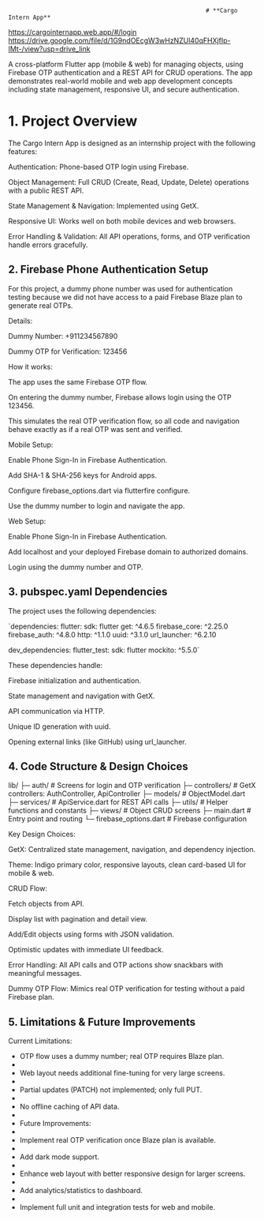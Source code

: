                                                             # **Cargo Intern App**
https://cargointernapp.web.app/#/login
https://drive.google.com/file/d/1G9ndOEcgW3wHzNZUl40qFHXjfIp-IMt-/view?usp=drive_link

A cross-platform Flutter app (mobile & web) for managing objects, using Firebase OTP authentication and a REST API for CRUD operations. The app demonstrates real-world mobile and web app development concepts including state management, responsive UI, and secure authentication.

# 1. Project Overview

The Cargo Intern App is designed as an internship project with the following features:

Authentication: Phone-based OTP login using Firebase.

Object Management: Full CRUD (Create, Read, Update, Delete) operations with a public REST API.

State Management & Navigation: Implemented using GetX.

Responsive UI: Works well on both mobile devices and web browsers.

Error Handling & Validation: All API operations, forms, and OTP verification handle errors gracefully.

## 2. Firebase Phone Authentication Setup

For this project, a dummy phone number was used for authentication testing because we did not have access to a paid Firebase Blaze plan to generate real OTPs.

Details:

Dummy Number: +911234567890

Dummy OTP for Verification: 123456

How it works:

The app uses the same Firebase OTP flow.

On entering the dummy number, Firebase allows login using the OTP 123456.

This simulates the real OTP verification flow, so all code and navigation behave exactly as if a real OTP was sent and verified.

Mobile Setup:

Enable Phone Sign-In in Firebase Authentication.

Add SHA-1 & SHA-256 keys for Android apps.

Configure firebase_options.dart via flutterfire configure.

Use the dummy number to login and navigate the app.

Web Setup:

Enable Phone Sign-In in Firebase Authentication.

Add localhost and your deployed Firebase domain to authorized domains.

Login using the dummy number and OTP.

## 3. pubspec.yaml Dependencies

The project uses the following dependencies:

`dependencies:
flutter:
sdk: flutter
get: ^4.6.5
firebase_core: ^2.25.0
firebase_auth: ^4.8.0
http: ^1.1.0
uuid: ^3.1.0
url_launcher: ^6.2.10

dev_dependencies:
flutter_test:
sdk: flutter
mockito: ^5.5.0`


These dependencies handle:

Firebase initialization and authentication.

State management and navigation with GetX.

API communication via HTTP.

Unique ID generation with uuid.

Opening external links (like GitHub) using url_launcher.

## 4. Code Structure & Design Choices

   lib/
   ├─ auth/                  # Screens for login and OTP verification
   ├─ controllers/           # GetX controllers: AuthController, ApiController
   ├─ models/                # ObjectModel.dart
   ├─ services/              # ApiService.dart for REST API calls
   ├─ utils/                 # Helper functions and constants
   ├─ views/                 # Object CRUD screens
   ├─ main.dart              # Entry point and routing
   └─ firebase_options.dart  # Firebase configuration


Key Design Choices:

GetX: Centralized state management, navigation, and dependency injection.

Theme: Indigo primary color, responsive layouts, clean card-based UI for mobile & web.

CRUD Flow:

Fetch objects from API.

Display list with pagination and detail view.

Add/Edit objects using forms with JSON validation.

Optimistic updates with immediate UI feedback.

Error Handling: All API calls and OTP actions show snackbars with meaningful messages.

Dummy OTP Flow: Mimics real OTP verification for testing without a paid Firebase plan.

## 5. Limitations & Future Improvements

Current Limitations:

* OTP flow uses a dummy number; real OTP requires Blaze plan.
* 
* Web layout needs additional fine-tuning for very large screens.
* 
* Partial updates (PATCH) not implemented; only full PUT.
* 
* No offline caching of API data.
* 
* Future Improvements:
* 
* Implement real OTP verification once Blaze plan is available.
* 
* Add dark mode support.
* 
* Enhance web layout with better responsive design for larger screens.
* 
* Add analytics/statistics to dashboard.
* 
* Implement full unit and integration tests for web and mobile.